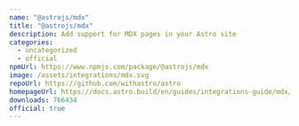 ```yaml
---
name: "@astrojs/mdx"
title: "@astrojs/mdx"
description: Add support for MDX pages in your Astro site
categories:
  - uncategorized
  - official
npmUrl: https://www.npmjs.com/package/@astrojs/mdx
image: /assets/integrations/mdx.svg
repoUrl: https://github.com/withastro/astro
homepageUrl: https://docs.astro.build/en/guides/integrations-guide/mdx/
downloads: 766434
official: true
---
```

